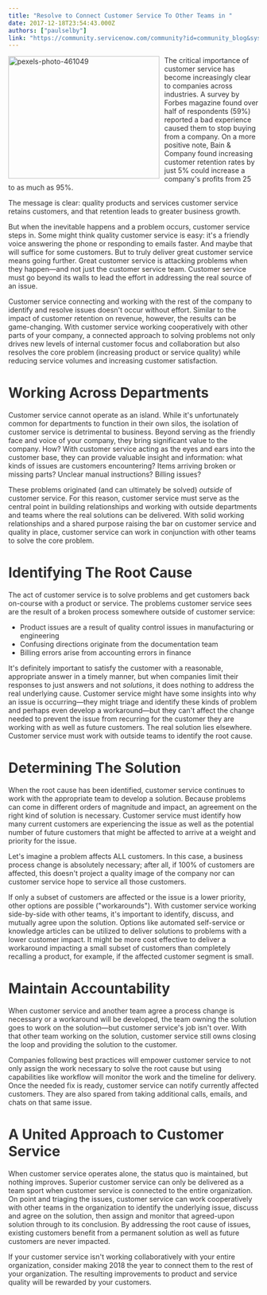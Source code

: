 ```yaml
---
title: "Resolve to Connect Customer Service To Other Teams in "
date: 2017-12-18T23:54:43.000Z
authors: ["paulselby"]
link: "https://community.servicenow.com/community?id=community_blog&sys_id=084ea2addbd0dbc01dcaf3231f961909"
---
```

<p><span style="color: #303030;"><img alt="pexels-photo-461049" class="alignnone wp-image-3037" height="246" src="https://insightsincustomerservice.files.wordpress.com/2017/12/pexels-photo-461049.jpeg" style="padding-right: 10px; float: left;" width="304"/>The critical importance of customer service has become increasingly clear to companies across industries. A survey by Forbes magazine found over half of respondents (59%) reported a bad experience caused them to stop buying from a company. On a more positive note, Bain &amp; Company found increasing customer retention rates by just 5% could increase a company's profits from 25 to as much as 95%.</span></p><p></p><p><span style="color: #303030;">The message is clear: quality products and services customer service retains customers, and that retention leads to greater business growth. </span></p><p></p><p><span style="color: #303030;">But when the inevitable happens and a problem occurs, customer service steps in. Some might think quality customer service is easy: it's a friendly voice answering the phone or responding to emails faster. And maybe that will suffice for some customers. But to truly deliver great customer service means going further. Great customer service is attacking problems when they happen—and not just the customer service team. Customer service must go beyond its walls to lead the effort in addressing the real source of an issue.</span></p><p></p><p><span style="color: #303030;">Customer service connecting and working with the rest of the company to identify and resolve issues doesn't occur without effort. Similar to the impact of customer retention on revenue, however, the results can be game-changing. With customer service working cooperatively with other parts of your company, a connected approach to solving problems not only drives new levels of internal customer focus and collaboration but also resolves the core problem (increasing product or service quality) while reducing service volumes and increasing customer satisfaction.</span></p><p></p><h1><span style="color: #303030;">Working Across Departments</span></h1><p><span style="color: #303030;">Customer service cannot operate as an island. While it's unfortunately common for departments to function in their own silos, the isolation of customer service is detrimental to business. Beyond serving as the friendly face and voice of your company, they bring significant value to the company. How? With customer service acting as the eyes and ears into the customer base, they can provide valuable insight and information: what kinds of issues are customers encountering? Items arriving broken or missing parts? Unclear manual instructions? Billing issues?</span></p><p></p><p><span style="color: #303030;">These problems originated (and can ultimately be solved) <em>outside</em> of customer service. For this reason, customer service must serve as the central point in building relationships and working with outside departments and teams where the real solutions can be delivered. With solid working relationships and a shared purpose raising the bar on customer service and quality in place, customer service can work in conjunction with other teams to solve the core problem.</span></p><p></p><h1><span style="color: #303030;">Identifying The Root Cause</span></h1><p><span style="color: #303030;">The act of customer service is to solve problems and get customers back on-course with a product or service. The problems customer service sees are the result of a broken process somewhere outside of customer service:</span></p><p></p><ul><li><span style="color: #303030;">Product issues are a result of quality control issues in manufacturing or engineering</span></li><li><span style="color: #303030;">Confusing directions originate from the documentation team</span></li><li><span style="color: #303030;">Billing errors arise from accounting errors in finance</span></li></ul><p></p><p><span style="color: #303030;">It's definitely important to satisfy the customer with a reasonable, appropriate answer in a timely manner, but when companies limit their responses to just answers and not <em>solutions</em>, it does nothing to address the real underlying cause. Customer service might have some insights into why an issue is occurring—they might triage and identify these kinds of problem and perhaps even develop a workaround—but they can't affect the change needed to prevent the issue from recurring for the customer they are working with as well as future customers. The real solution lies elsewhere. Customer service must work with outside teams to identify the root cause.</span></p><p></p><h1><span style="color: #303030;">Determining The Solution</span></h1><p><span style="color: #303030;">When the root cause has been identified, customer service continues to work with the appropriate team to develop a solution. Because problems can come in different orders of magnitude and impact, an agreement on the right kind of solution is necessary. Customer service must identify how many current customers are experiencing the issue as well as the potential number of future customers that might be affected to arrive at a weight and priority for the issue.</span></p><p></p><p><span style="color: #303030;">Let's imagine a problem affects ALL customers. In this case, a business process change is absolutely necessary; after all, if 100% of customers are affected, this doesn't project a quality image of the company nor can customer service hope to service all those customers.</span></p><p></p><p><span style="color: #303030;">If only a subset of customers are affected or the issue is a lower priority, other options are possible ("workarounds"). With customer service working side-by-side with other teams, it's important to identify, discuss, and mutually agree upon the solution. Options like automated self-service or knowledge articles can be utilized to deliver solutions to problems with a lower customer impact. It might be more cost effective to deliver a workaround impacting a small subset of customers than completely recalling a product, for example, if the affected customer segment is small.</span></p><p></p><h1><span style="color: #303030;">Maintain Accountability</span></h1><p><span style="color: #303030;">When customer service and another team agree a process change is necessary or a workaround will be developed, the team owning the solution goes to work on the solution—but customer service's job isn't over. With that other team working on the solution, customer service still owns closing the loop and providing the solution to the customer.</span></p><p></p><p><span style="color: #303030;">Companies following best practices will empower customer service to not only assign the work necessary to solve the root cause but using capabilities like workflow will monitor the work and the timeline for delivery. Once the needed fix is ready, customer service can notify currently affected customers. They are also spared from taking additional calls, emails, and chats on that same issue.</span></p><p></p><div><h1><span style="color: #303030;">A United Approach to Customer Service</span></h1></div><p><span style="color: #303030;">When customer service operates alone, the status quo is maintained, but nothing improves. Superior customer service can only be delivered as a team sport when customer service is connected to the entire organization. On point and triaging the issues, customer service can work cooperatively with other teams in the organization to identify the underlying issue, discuss and agree on the solution, then assign and monitor that agreed-upon solution through to its conclusion. By addressing the root cause of issues, existing customers benefit from a permanent solution as well as future customers are never impacted.</span></p><p></p><p><span style="color: #303030;">If your customer service isn't working collaboratively with your entire organization, consider making 2018 the year to connect them to the rest of your organization. The resulting improvements to product and service quality will be rewarded by your customers.</span></p><div class="grammarly-disable-indicator"> </div><div class="grammarly-disable-indicator"> </div>